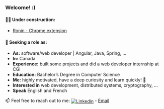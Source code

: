 ### Welcome! :)

#### 👷‍♂ Under construction:
* [Ronin - Chrome extension](https://github.com/bo0st3r/Ronin_Chrome_Extension)

#### 🔎 Seeking a role as:
* __As:__ software/web developer | Angular, Java, Spring, ...
* __In:__ Canada
* __Experience:__ built some projects and did a web developer internship at CGI
* __Education:__ Bachelor’s Degree in Computer Science 
* __Me:__ highly motivated, have a deep curiosity and learn quickly! 👯
* __Interested in__ web development, distributed systems, cryptography, ...
* __Speak__ English and French

📫 Feel free to reach out to me: <a href="https://www.linkedin.com/in/bastiendecorte/"><img align="center" alt="Linkedin" src="https://img.shields.io/badge/linkedin-%230077B5.svg?&style=for-the-badge&logo=linkedin&logoColor=white"/></a> - [Email](mailto:bastiendct@gmail.com)  



<!--
**bo0st3r/bo0st3r** is a ✨ _special_ ✨ repository because its `README.md` (this file) appears on your GitHub profile.

Here are some ideas to get you started:

- 🔭 I’m currently working on ...
- 🌱 I’m currently learning ...
- 👯 I’m looking to collaborate on ...
- 🤔 I’m looking for help with ...
- 💬 Ask me about ...
- 📫 How to reach me: ...
- 😄 Pronouns: ...
- ⚡ Fun fact: ...
-->
